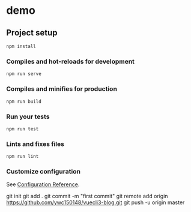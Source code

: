 # demo

## Project setup
```
npm install
```

### Compiles and hot-reloads for development
```
npm run serve
```

### Compiles and minifies for production
```
npm run build
```

### Run your tests
```
npm run test
```

### Lints and fixes files
```
npm run lint
```

### Customize configuration
See [Configuration Reference](https://cli.vuejs.org/config/).

git init 
git add .
git commit -m "first commit"
git remote add origin https://github.com/ywc150148/vuecli3-blog.git
git push -u origin master